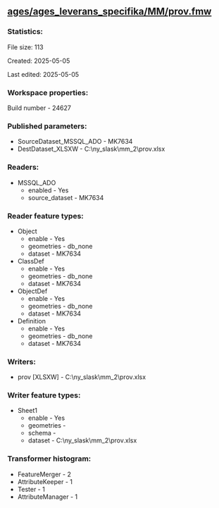 ﻿## [ages/ages_leverans_specifika/MM/prov.fmw](https://github.com/kicki58/kix_working_dir/blob/master/ages/ages_leverans_specifika/MM/prov.fmw)

### Statistics:
File size: 113

Created: 2025-05-05

Last edited: 2025-05-05


### Workspace properties:
Build number    - 24627

### Published parameters:
*  SourceDataset_MSSQL_ADO    -   MK7634
*  DestDataset_XLSXW    -   C:\ny_slask\mm_2\prov.xlsx

### Readers:
*  MSSQL_ADO
    * enabled    -  Yes
    * source_dataset    -   MK7634

### Reader feature types:
*  Object
    * enable - Yes
    * geometries - db_none
    * dataset - MK7634
*  ClassDef
    * enable - Yes
    * geometries - db_none
    * dataset - MK7634
*  ObjectDef
    * enable - Yes
    * geometries - db_none
    * dataset - MK7634
*  Definition
    * enable - Yes
    * geometries - db_none
    * dataset - MK7634


### Writers:
*  prov [XLSXW]    -   C:\ny_slask\mm_2\prov.xlsx

### Writer feature types:
*  Sheet1
    * enable - Yes
    * geometries - 
    * schema - 
    * dataset - C:\ny_slask\mm_2\prov.xlsx

### Transformer histogram:
*  FeatureMerger    -   2
*  AttributeKeeper    -   1
*  Tester    -   1
*  AttributeManager    -   1

